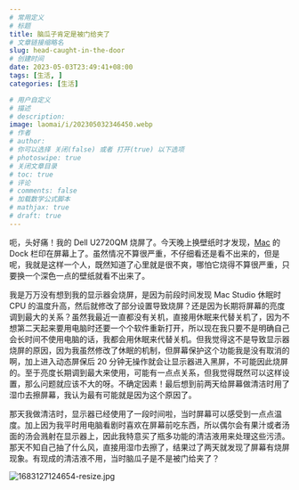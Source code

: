 ```yaml
---
# 常用定义
# 标题
title: 脑瓜子肯定是被门给夹了
# 文章链接缩略名
slug: head-caught-in-the-door
# 创建时间
date: 2023-05-03T23:49:41+08:00
tags: [生活, ]
categories: [生活]

# 用户自定义
# 描述
# description: 
image: laomai/i/202305032346450.webp
# 作者
# author: 
# 你可以选择 关闭(false) 或者 打开(true) 以下选项
# photoswipe: true
# 关闭文章目录
# toc: true
# 评论
# comments: false
# 加载数学公式脚本
# mathjax: true
# draft: true
---
```


呃，头好痛！我的 Dell U2720QM 烧屏了。今天晚上换壁纸时才发现，[Mac](Mac.md) 的 Dock 栏印在屏幕上了。虽然情况不算很严重，不仔细看还是看不出来的，但是呢，我就是这样一个人，既然知道了心里就是很不爽，哪怕它烧得不算很严重，只要换一个深色一点的壁纸就看不出来了。

我是万万没有想到我的显示器会烧屏，是因为前段时间发现 Mac Studio 休眠时 CPU 的温度升高，然后就修改了部分设置导致烧屏？还是因为长期将屏幕的亮度调到最大的关系？虽然我最近一直都没有关机，直接用休眠来代替关机了，因为不想第二天起来要用电脑时还要一个个软件重新打开，所以现在我只要不是明确自己会长时间不使用电脑的话，我都会用休眠来代替关机。但我觉得这不是导致显示器烧屏的原因，因为我虽然修改了休眠的机制，但屏幕保护这个功能我是没有取消的啊，加上进入动态屏保后 20 分钟无操作就会让显示器进入黑屏，不可能因此烧屏的。至于亮度长期调到最大来使用，可能有一点点关系，但我觉得既然可以这样设置，那么问题就应该不大的呀。不确定因素！最后想到前两天给屏幕做清洁时用了湿巾去擦屏幕，我认为最有可能就是因为这个原因了。

那天我做清洁时，显示器已经使用了一段时间啦，当时屏幕可以感受到一点点温度。加上因为我平时用电脑看剧时喜欢在屏幕前吃东西，所以偶尔会有果汁或者汤面的汤会溅射在显示器上，因此我特意买了瓶多功能的清洁液用来处理这些污渍。那天不知自己抽了什么风，直接用湿巾去擦了，结果过了两天就发现了屏幕有烧屏现象。有现成的清洁液不用，当时脑瓜子是不是被门给夹了？

![1683127124654-resize.jpg](https://sdn.qylao.com/laomai/i/202307301321620.jpg)
